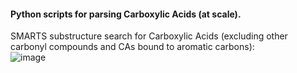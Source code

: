 #### Python scripts for parsing Carboxylic Acids (at scale).
SMARTS substructure search for Carboxylic Acids (excluding other carbonyl compounds and CAs bound to aromatic carbons):  
![image](https://user-images.githubusercontent.com/49004818/184446901-f5c897b5-dc60-4725-a385-9a6e169b97dc.png)
